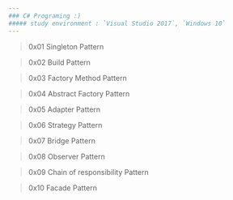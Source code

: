 ```yaml
---
### C# Programing :) 
##### study environment : `Visual Studio 2017`, `Windows 10`
---
```

>0x01 Singleton Pattern

>0x02 Build Pattern

>0x03 Factory Method Pattern

>0x04 Abstract Factory Pattern

>0x05 Adapter Pattern

>0x06 Strategy Pattern

>0x07 Bridge Pattern

>0x08 Observer Pattern

>0x09 Chain of responsibility Pattern

>0x10 Facade Pattern